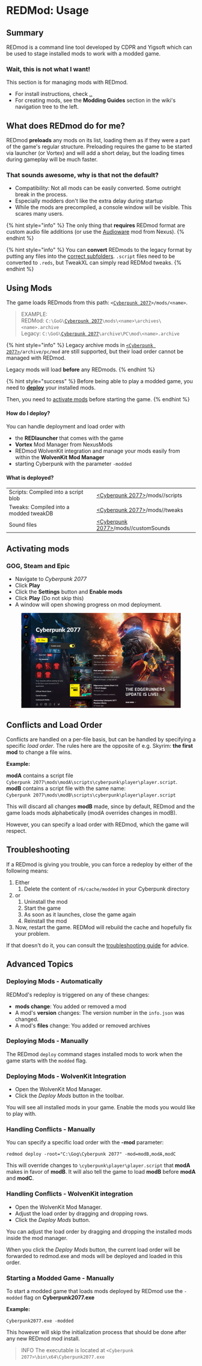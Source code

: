 # REDMod: Usage

## Summary

REDmod is a command line tool developed by CDPR and Yigsoft which can be used to stage installed mods to work with a modded game.

### Wait, this is not what I want!

This section is for managing mods with REDmod.

* For install instructions, check [..](../ "mention")
* For creating mods, see the **Modding Guides** section in the wiki's navigation tree to the left.

## What does REDmod do for me?

REDmod **preloads** any mods on its list, loading them as if they were a part of the game's regular structure. Preloading requires the game to be started via launcher (or Vortex) and will add a short delay, but the loading times during gameplay will be much faster.

### That sounds awesome, why is that not the default?

* Compatibility: Not all mods can be easily converted. Some outright break in the process.
* Especially modders don't like the extra delay during startup
* While the mods are precompiled, a console window will be visible. This scares many users.

{% hint style="info" %}
The only thing that **requires** REDmod format are custom audio file additions (or use the [Audioware](https://www.nexusmods.com/cyberpunk2077/mods/12001) mod from Nexus).
{% endhint %}

{% hint style="info" %}
You can **convert** REDmods to the legacy format by putting any files into the [correct subfolders](../). `.script` files need to be converted to `.reds`, but TweakXL can simply read REDMod tweaks.
{% endhint %}

## Using Mods

The game loads REDmods from this path: `<`[`Cyberpunk 2077`](../the-cyberpunk-2077-game-directory/)`>/mods/<name>`.

> EXAMPLE:\
> REDMod: `C:\GoG\`[`Cyberpunk 2077`](../the-cyberpunk-2077-game-directory/)`\mods\<name>\archives\<name>.archive`\
> Legacy:    `C:\GoG\`[`Cyberpunk 2077`](../the-cyberpunk-2077-game-directory/)`\archive\PC\mod\<name>.archive`

{% hint style="info" %}
Legacy archive mods in [`<Cyberpunk 2077>`](../the-cyberpunk-2077-game-directory/)`/archive/pc/mod` are still supported, but their load order cannot be managed with REDmod.

Legacy mods will load **before** any REDmods.
{% endhint %}

{% hint style="success" %}
Before being able to play a modded game, you need to [**deploy**](usage.md#how-do-i-deploy) your installed mods.

Then, you need to [activate mods](usage.md#activating-mods) before starting the game.
{% endhint %}

#### How do I deploy?

You can handle deployment and load order with

* the **REDlauncher** that comes with the game
* **Vortex** Mod Manager from NexusMods
* REDmod WolvenKit integration and manage your mods easily from within the **WolvenKit Mod Manager**
* starting Cyberpunk with the parameter `-modded`

#### What is deployed?

|                                        |                                                                               |
| -------------------------------------- | ----------------------------------------------------------------------------- |
| Scripts: Compiled into a script blob   | [\<Cyberpunk 2077>](../the-cyberpunk-2077-game-directory/)/mods//scripts      |
| Tweaks: Compiled into a modded tweakDB | [\<Cyberpunk 2077>](../the-cyberpunk-2077-game-directory/)/mods//tweaks       |
| Sound files                            | [\<Cyberpunk 2077>](../the-cyberpunk-2077-game-directory/)/mods//customSounds |

## Activating mods

### **GOG, Steam** and **Epic**

* Navigate to _Cyberpunk 2077_
* Click **Play**
* Click the **Settings** button and **Enable mods**
* Click **Play** (Do not skip this)
* A window will open showing progress on mod deployment.

<figure><img src="../../../.gitbook/assets/gog_prelauncher.png" alt=""><figcaption></figcaption></figure>

## Conflicts and Load Order

Conflicts are handled on a per-file basis, but can be handled by specifying a specific _load order_. The rules here are the opposite of e.g. Skyrim: **the first mod** to change a file wins.

**Example:**&#x20;

**modA** contains a script file \
`Cyberpunk 2077\mods\modA\scripts\cyberpunk\player\player.script`.\
**modB** contains a script file with the same name:\
`Cyberpunk 2077\mods\modB\scripts\cyberpunk\player\player.script`

This will discard all changes **modB** made, since by default, REDmod and the game loads mods alphabetically (modA overrides changes in modB).

However, you can specify a load order with REDmod, which the game will respect.

## Troubleshooting

If a REDmod is giving you trouble, you can force a redeploy by either of the following means:

1. Either
   1. Delete the content of `r6/cache/modded` in your Cyberpunk directory
2. or
   1. Uninstall the mod
   2. Start the game
   3. As soon as it launches, close the game again
   4. Reinstall the mod
3. Now, restart the game. REDMod will rebuild the cache and hopefully fix your problem.&#x20;

If that doesn't do it, you can consult the [troubleshooting guide](usage.md#troubleshooting) for advice.

## Advanced Topics

### Deploying Mods - Automatically

REDMod's redeploy is triggered on any of these changes:

* **mods change**: You added or removed a mod
* A mod's **version** changes: The version number in the `info.json` was changed.
* A mod's **files** change: You added or removed archives

### Deploying Mods - Manually

The REDmod `deploy` command stages installed mods to work when the game starts with the `modded` flag.

### Deploying Mods - WolvenKit Integration

* Open the WolvenKit Mod Manager.
* Click the _Deploy Mods_ button in the toolbar.

You will see all installed mods in your game. Enable the mods you would like to play with.

### Handling Conflicts - Manually

You can specify a specific load order with the **-mod** parameter:

```
redmod deploy -root="C:\Gog\Cyberpunk 2077" -mod=modB,modA,modC
```

This will override changes to `\cyberpunk\player\player.script` that **modA** makes in favor of **modB**. It will also tell the game to load **modB** before **modA** and **modC**.

### Handling Conflicts - WolvenKit integration

* Open the WolvenKit Mod Manager.
* Adjust the load order by dragging and dropping rows.
* Click the _Deploy Mods_ button.

You can adjust the load order by dragging and dropping the installed mods inside the mod manager.

When you click the _Deploy Mods_ button, the current load order will be forwarded to redmod.exe and mods will be deployed and loaded in this order.

### Starting a Modded Game - Manually

To start a modded game that loads mods deployed by REDmod use the `-modded` flag on **Cyberpunk2077.exe**

**Example:**

```
Cyberpunk2077.exe -modded
```

This however will skip the initialization process that should be done after any new REDmod mod install.

> INFO The executable is located at `<Cyberpunk 2077>\bin\x64\Cyberpunk2077.exe`

